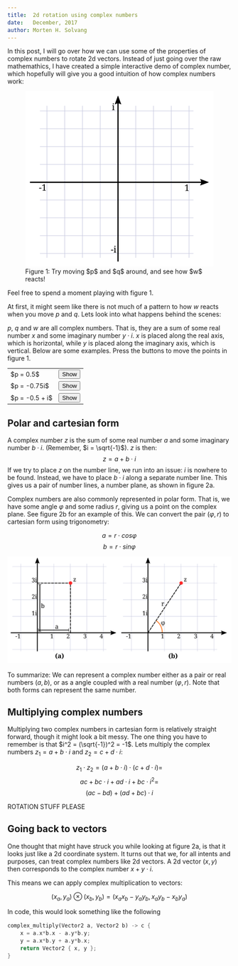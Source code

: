 ```yaml
---
title:  2d rotation using complex numbers
date:   December, 2017
author: Morten H. Solvang
---
```


In this post, I will go over how we can use some of the properties of complex numbers to rotate 2d vectors. Instead of just going over the raw mathemathics, I have created a simple interactive demo of complex number, which hopefully will give you a good intuition of how complex numbers work:

<!-- We manually insert figure 1 because it is a canvas -->
<figure>
<canvas id="figure1" width=424 height=393>
<img src="../figures/vecmath_figure_1_fast.svg"></img>
</canvas>
<figcaption>Figure 1: Try moving $p$ and $q$ around, and see how $w$ reacts!</figcaption>
</figure>
<script src="../other/vecmath_script.js"></script>

Feel free to spend a moment playing with figure 1.

At first, it might seem like there is not much of a pattern to how $w$ reacts when you move $p$ and $q$. Lets look into what happens behind the scenes:

$p$, $q$ and $w$ are all complex numbers. That is, they are a sum of some real number $x$ and some imaginary number $y \cdot i$. $x$ is placed along the real axis, which is horizontal, while $y$ is placed along the imaginary axis, which is vertical. Below are some examples. Press the buttons to move the points in figure 1.

<table>
    <tr><td>$p = 0.5$</td><td><button id="example_button_1">Show</button></td></tr>
    <tr><td>$p = -0.75i$</td><td><button id="example_button_2">Show</button></td></tr>
    <tr><td>$p = -0.5 + i$</td><td><button id="example_button_3">Show</button></td></tr>
</table>

## Polar and cartesian form

A complex number $z$ is the sum of some real number $a$ and some imaginary number $b \cdot i$. (Remember, $i = \sqrt{-1}$). $z$ is then:
$$z = a + b \cdot i$$
If we try to place $z$ on the number line, we run into an issue: $i$ is nowhere to be found. Instead, we have to place $b \cdot i$ along a separate number line. This gives us a pair of number lines, a number plane, as shown in figure 2a.

Complex numbers are also commonly represented in polar form. That is, we have some angle $\varphi$ and some radius $r$, giving us a point on the complex plane. See figure 2b for an example of this. We can convert the pair $(\varphi, r)$ to cartesian form using trigonometry:

$$a = r \cdot cos \varphi$$
$$b = r \cdot sin \varphi$$

![Figure 2: $z = 2 + 3i$ on the complex number plane, shown in __(a)__ cartesian form and __(b)__ polar form](../figures/vecmath_figure_2_fast.svg)

To summarize: We can represent a complex number either as a pair or real numbers $(a, b)$, or as a angle coupled with a real number $(\varphi, r)$. Note that both forms can represent the same number.

## Multiplying complex numbers

Multiplying two complex numbers in cartesian form is relatively straight forward, though it might look a bit messy. The one thing you have to remember is that $i^2 = (\sqrt{-1})^2 = -1$. Lets multiply the complex numbers $z_1 = a + b \cdot i$ and $z_2 = c + d \cdot i$:

$$z_1 \cdot z_2 = (a + b \cdot i) \cdot (c + d \cdot i) = $$
$$ac + bc \cdot i + ad \cdot i + bc \cdot i^2 =$$ 
$$(ac - bd) + (ad + bc) \cdot i$$

ROTATION STUFF PLEASE

## Going back to vectors

One thought that might have struck you while looking at figure 2a, is that it looks just like a 2d coordinate system. It turns out that we, for all intents and purposes, can treat complex numbers like 2d vectors. A 2d vector $(x, y)$ then corresponds to the complex number $x + y\cdot i$.

This means we can apply complex multiplication to vectors:

$$ (x_a, y_a) \otimes (x_b, y_b) = (x_a x_b - y_a y_b, x_a y_b - x_b y_a) $$

In code, this would look something like the following

```rust
complex_multiply(Vector2 a, Vector2 b) -> c {
    x = a.x*b.x - a.y*b.y;
    y = a.x*b.y + a.y*b.x;
    return Vector2 { x, y };
}
```
